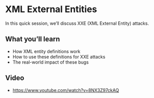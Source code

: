 # XML External Entities

In this quick session, we’ll discuss XXE (XML External Entity) attacks.

## What you’ll learn

  * How XML entity definitions work
  * How to use these definitions for XXE attacks
  * The real-world impact of these bugs



## Video

 
* https://www.youtube.com/watch?v=8NX3Z97ckAQ
